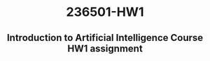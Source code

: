 <h1 align="center"> 236501-HW1 </h1>
<h2 align="center"> Introduction to Artificial Intelligence Course
  <br>
  HW1 assignment 
</h2>
